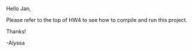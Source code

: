 Hello Jan,

Please refer to the top of HW4 to see how to compile and run this project.

Thanks!

-Alyssa
